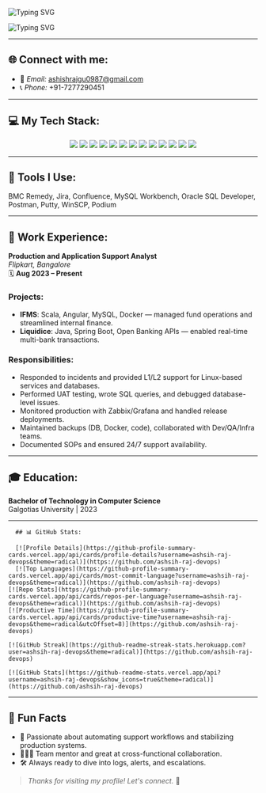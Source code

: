 <!-- Banner Image -->
<p align="center">
<!--   <img src="https://your-banner-image-url.com" alt="Banner" width="100%" /> -->
</p>


<p align="left">
  <img src="https://readme-typing-svg.demolab.com?font=Fira+Code&pause=1000&color=00BFFF&width=435&lines=Hey!+I'm+Ashish+Raj" alt="Typing SVG" />
</p>
<p align="left">
  <img src="https://readme-typing-svg.demolab.com?font=Fira+Code&pause=1000&color=FF0000&width=435&lines=DevOps+Support+%2F+Production+Support+Engineer" alt="Typing SVG" />
</p>




---

## 🌐 Connect with me:
- 📧 *Email:* ashishrajgu0987@gmail.com  
- 📞 *Phone:* +91-7277290451  
<!-- - 🌐 [LinkedIn](#) -->

---

## 💻 My Tech Stack:
<p align="center">
  <img src="https://img.shields.io/badge/Linux-000000?style=for-the-badge&logo=linux&logoColor=white" />
  <img src="https://img.shields.io/badge/Oracle%20SQL-FF0000?style=for-the-badge&logo=oracle&logoColor=white" />
  <img src="https://img.shields.io/badge/MySQL-4479A1?style=for-the-badge&logo=mysql&logoColor=white" />
  <img src="https://img.shields.io/badge/Shell%20Scripting-4EAA25?style=for-the-badge&logo=gnu-bash&logoColor=white" />
  <img src="https://img.shields.io/badge/Docker-2496ED?style=for-the-badge&logo=docker&logoColor=white" />
  <img src="https://img.shields.io/badge/Kubernetes-326CE5?style=for-the-badge&logo=kubernetes&logoColor=white" />
  <img src="https://img.shields.io/badge/Git-F05032?style=for-the-badge&logo=git&logoColor=white" />
  <img src="https://img.shields.io/badge/AWS-FF9900?style=for-the-badge&logo=amazonaws&logoColor=white" />
  <img src="https://img.shields.io/badge/Jenkins-D24939?style=for-the-badge&logo=jenkins&logoColor=white" />
  <img src="https://img.shields.io/badge/Apache2-CA213C?style=for-the-badge&logo=apache&logoColor=white" />
  <img src="https://img.shields.io/badge/Tomcat-003366?style=for-the-badge&logo=apachetomcat&logoColor=white" />
  <img src="https://img.shields.io/badge/Zabbix-E20000?style=for-the-badge&logo=zabbix&logoColor=white" />
  <img src="https://img.shields.io/badge/Grafana-F46800?style=for-the-badge&logo=grafana&logoColor=white" />
</p>

---

## 🧰 Tools I Use:
BMC Remedy, Jira, Confluence, MySQL Workbench, Oracle SQL Developer, Postman, Putty, WinSCP, Podium

---

## 🏢 Work Experience:

**Production and Application Support Analyst**  
*Flipkart, Bangalore*  
🗓️ **Aug 2023 – Present**

### Projects:
- **IFMS**: Scala, Angular, MySQL, Docker — managed fund operations and streamlined internal finance.
- **Liquidice**: Java, Spring Boot, Open Banking APIs — enabled real-time multi-bank transactions.

### Responsibilities:
- Responded to incidents and provided L1/L2 support for Linux-based services and databases.
- Performed UAT testing, wrote SQL queries, and debugged database-level issues.
- Monitored production with Zabbix/Grafana and handled release deployments.
- Maintained backups (DB, Docker, code), collaborated with Dev/QA/Infra teams.
- Documented SOPs and ensured 24/7 support availability.

---

## 🎓 Education:

**Bachelor of Technology in Computer Science**  
Galgotias University | 2023

---
      ## 📊 GitHub Stats:

<!-- GitHub Summary Cards -->
      [![Profile Details](https://github-profile-summary-cards.vercel.app/api/cards/profile-details?username=ashsih-raj-devops&theme=radical)](https://github.com/ashsih-raj-devops)
      [![Top Languages](https://github-profile-summary-cards.vercel.app/api/cards/most-commit-language?username=ashsih-raj-devops&theme=radical)](https://github.com/ashsih-raj-devops)
    [![Repo Stats](https://github-profile-summary-cards.vercel.app/api/cards/repos-per-language?username=ashsih-raj-devops&theme=radical)](https://github.com/ashsih-raj-devops)
    [![Productive Time](https://github-profile-summary-cards.vercel.app/api/cards/productive-time?username=ashsih-raj-devops&theme=radical&utcOffset=8)](https://github.com/ashsih-raj-devops)

<!-- Streak Stats -->
    [![GitHub Streak](https://github-readme-streak-stats.herokuapp.com?user=ashsih-raj-devops&theme=radical)](https://github.com/ashsih-raj-devops)

<!-- Main GitHub Stats -->
    [![GitHub Stats](https://github-readme-stats.vercel.app/api?username=ashsih-raj-devops&show_icons=true&theme=radical)](https://github.com/ashsih-raj-devops)





---

## 🔔 Fun Facts

- 🚀 Passionate about automating support workflows and stabilizing production systems.
- 🧑‍🤝‍🧑 Team mentor and great at cross-functional collaboration.
- 🛠️ Always ready to dive into logs, alerts, and escalations.




> _Thanks for visiting my profile! Let's connect._ 🙌
